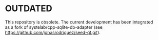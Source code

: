 # OUTDATED #

This repository is obsolete. The current development has been integrated as a fork of systelab/cpp-sqlite-db-adapter (see https://github.com/jonasrodriguez/seed-qt.git).
